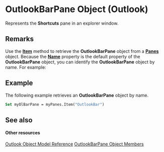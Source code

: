 
# OutlookBarPane Object (Outlook)

Represents the  **Shortcuts** pane in an explorer window.


## Remarks

Use the  **[Item](1c4129d3-220b-accb-f547-afa973b7048b.md)** method to retrieve the **OutlookBarPane** object from a **[Panes](657d1adf-41e0-858f-c734-e435153ae9ad.md)** object. Because the **[Name](fc948c3e-1029-b426-c906-bc66231fa653.md)** property is the default property of the **OutlookBarPane** object, you can identify the **OutlookBarPane** object by name. For example:


## Example

The following example retrieves an  **OutlookBarPane** object by name.


```vb
Set myOlBarPane = myPanes.Item("OutlookBar")
```


## See also


#### Other resources


[Outlook Object Model Reference](http://msdn.microsoft.com/library/73221b13-d8d8-99b8-3394-b95dbbfd5ddc%28Office.15%29.aspx)
[OutlookBarPane Object Members](c5453689-853b-d247-6be7-8d1f839eded7.md)
